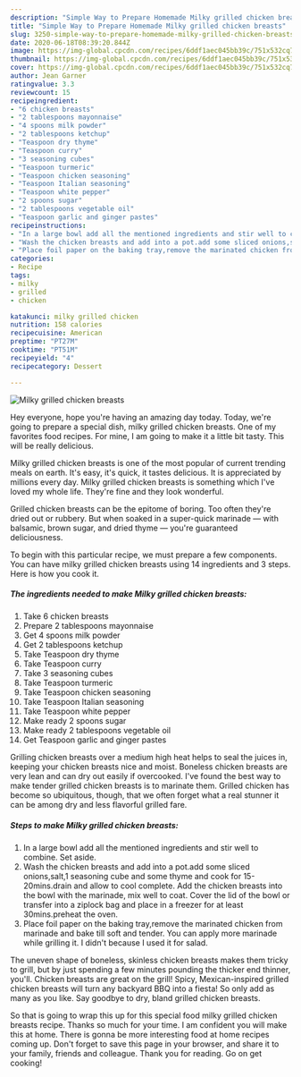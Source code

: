 ```yaml
---
description: "Simple Way to Prepare Homemade Milky grilled chicken breasts"
title: "Simple Way to Prepare Homemade Milky grilled chicken breasts"
slug: 3250-simple-way-to-prepare-homemade-milky-grilled-chicken-breasts
date: 2020-06-18T08:39:20.844Z
image: https://img-global.cpcdn.com/recipes/6ddf1aec045bb39c/751x532cq70/milky-grilled-chicken-breasts-recipe-main-photo.jpg
thumbnail: https://img-global.cpcdn.com/recipes/6ddf1aec045bb39c/751x532cq70/milky-grilled-chicken-breasts-recipe-main-photo.jpg
cover: https://img-global.cpcdn.com/recipes/6ddf1aec045bb39c/751x532cq70/milky-grilled-chicken-breasts-recipe-main-photo.jpg
author: Jean Garner
ratingvalue: 3.3
reviewcount: 15
recipeingredient:
- "6 chicken breasts"
- "2 tablespoons mayonnaise"
- "4 spoons milk powder"
- "2 tablespoons ketchup"
- "Teaspoon dry thyme"
- "Teaspoon curry"
- "3 seasoning cubes"
- "Teaspoon turmeric"
- "Teaspoon chicken seasoning"
- "Teaspoon Italian seasoning"
- "Teaspoon white pepper"
- "2 spoons sugar"
- "2 tablespoons vegetable oil"
- "Teaspoon garlic and ginger pastes"
recipeinstructions:
- "In a large bowl add all the mentioned ingredients and stir well to combine. Set aside."
- "Wash the chicken breasts and add into a pot.add some sliced onions,salt,1 seasoning cube and some thyme and cook for 15-20mins.drain and allow to cool complete. Add the chicken breasts into the bowl with the marinade, mix well to coat. Cover the lid of the bowl or transfer into a ziplock bag and place in a freezer for at least 30mins.preheat the oven."
- "Place foil paper on the baking tray,remove the marinated chicken from marinade and bake till soft and tender. You can apply more marinade while grilling it. I didn&#39;t because I used it for salad."
categories:
- Recipe
tags:
- milky
- grilled
- chicken

katakunci: milky grilled chicken 
nutrition: 158 calories
recipecuisine: American
preptime: "PT27M"
cooktime: "PT51M"
recipeyield: "4"
recipecategory: Dessert

---
```



![Milky grilled chicken breasts](https://img-global.cpcdn.com/recipes/6ddf1aec045bb39c/751x532cq70/milky-grilled-chicken-breasts-recipe-main-photo.jpg)

Hey everyone, hope you're having an amazing day today. Today, we're going to prepare a special dish, milky grilled chicken breasts. One of my favorites food recipes. For mine, I am going to make it a little bit tasty. This will be really delicious.

Milky grilled chicken breasts is one of the most popular of current trending meals on earth. It's easy, it's quick, it tastes delicious. It is appreciated by millions every day. Milky grilled chicken breasts is something which I've loved my whole life. They're fine and they look wonderful.

Grilled chicken breasts can be the epitome of boring. Too often they&#39;re dried out or rubbery. But when soaked in a super-quick marinade — with balsamic, brown sugar, and dried thyme — you&#39;re guaranteed deliciousness.


To begin with this particular recipe, we must prepare a few components. You can have milky grilled chicken breasts using 14 ingredients and 3 steps. Here is how you cook it.

<!--inarticleads1-->

##### The ingredients needed to make Milky grilled chicken breasts:

1. Take 6 chicken breasts
1. Prepare 2 tablespoons mayonnaise
1. Get 4 spoons milk powder
1. Get 2 tablespoons ketchup
1. Take Teaspoon dry thyme
1. Take Teaspoon curry
1. Take 3 seasoning cubes
1. Take Teaspoon turmeric
1. Take Teaspoon chicken seasoning
1. Take Teaspoon Italian seasoning
1. Take Teaspoon white pepper
1. Make ready 2 spoons sugar
1. Make ready 2 tablespoons vegetable oil
1. Get Teaspoon garlic and ginger pastes


Grilling chicken breasts over a medium high heat helps to seal the juices in, keeping your chicken breasts nice and moist. Boneless chicken breasts are very lean and can dry out easily if overcooked. I&#39;ve found the best way to make tender grilled chicken breasts is to marinate them. Grilled chicken has become so ubiquitous, though, that we often forget what a real stunner it can be among dry and less flavorful grilled fare. 

<!--inarticleads2-->

##### Steps to make Milky grilled chicken breasts:

1. In a large bowl add all the mentioned ingredients and stir well to combine. Set aside.
1. Wash the chicken breasts and add into a pot.add some sliced onions,salt,1 seasoning cube and some thyme and cook for 15-20mins.drain and allow to cool complete. Add the chicken breasts into the bowl with the marinade, mix well to coat. Cover the lid of the bowl or transfer into a ziplock bag and place in a freezer for at least 30mins.preheat the oven.
1. Place foil paper on the baking tray,remove the marinated chicken from marinade and bake till soft and tender. You can apply more marinade while grilling it. I didn&#39;t because I used it for salad.


The uneven shape of boneless, skinless chicken breasts makes them tricky to grill, but by just spending a few minutes pounding the thicker end thinner, you&#39;ll. Chicken breasts are great on the grill! Spicy, Mexican-inspired grilled chicken breasts will turn any backyard BBQ into a fiesta! So only add as many as you like. Say goodbye to dry, bland grilled chicken breasts. 

So that is going to wrap this up for this special food milky grilled chicken breasts recipe. Thanks so much for your time. I am confident you will make this at home. There is gonna be more interesting food at home recipes coming up. Don't forget to save this page in your browser, and share it to your family, friends and colleague. Thank you for reading. Go on get cooking!
